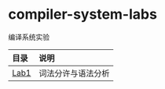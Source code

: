 # compiler-system-labs

编译系统实验

目录            | 说明
:-              | :-
[Lab1](./lab1/) | 词法分许与语法分析
